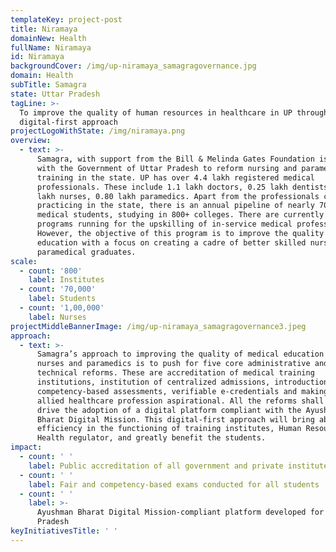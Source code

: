 ```yaml
---
templateKey: project-post
title: Niramaya
domainNew: Health
fullName: Niramaya
id: Niramaya
backgroundCover: /img/up-niramaya_samagragovernance.jpg
domain: Health
subTitle: Samagra
state: Uttar Pradesh
tagLine: >-
  To improve the quality of human resources in healthcare in UP through a
  digital-first approach
projectLogoWithState: /img/niramaya.png
overview:
  - text: >-
      Samagra, with support from the Bill & Melinda Gates Foundation is working
      with the Government of Uttar Pradesh to reform nursing and paramedical
      training in the state. UP has over 4.4 lakh registered medical
      professionals. These include 1.1 lakh doctors, 0.25 lakh dentists, 2.29
      lakh nurses, 0.80 lakh paramedics. Apart from the professionals currently
      practicing in the state, there is an annual pipeline of nearly 70,000
      medical students, studying in 800+ colleges. There are currently many
      programs running for the upskilling of in-service medical professionals.
      However, the objective of this program is to improve the quality medical
      education with a focus on creating a cadre of better skilled nursing and
      paramedical graduates.
scale:
  - count: '800'
    label: Institutes
  - count: '70,000'
    label: Students
  - count: '1,00,000'
    label: Nurses
projectMiddleBannerImage: /img/up-niramaya_samagragovernance3.jpeg
approach:
  - text: >-
      Samagra’s approach to improving the quality of medical education for
      nurses and paramedics is to push for five core administrative and
      technical reforms. These are accreditation of medical training
      institutions, institution of centralized admissions, introduction of
      competency-based assessments, verifiable e-credentials and making the
      allied healthcare profession aspirational. All the reforms shall also
      drive the adoption of a digital platform compliant with the Ayushman
      Bharat Digital Mission. This digital-first approach will bring about
      efficiency in the functioning of training institutes, Human Resources in
      Health regulator, and greatly benefit the students.
impact:
  - count: ' '
    label: Public accreditation of all government and private institutes
  - count: ' '
    label: Fair and competency-based exams conducted for all students
  - count: ' '
    label: >-
      Ayushman Bharat Digital Mission-compliant platform developed for Uttar
      Pradesh
keyInitiativesTitle: ' '
---
```


